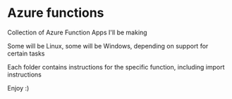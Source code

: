 # Azure functions

Collection of Azure Function Apps I'll be making

Some will be Linux, some will be Windows, depending on support for certain tasks

Each folder contains instructions for the specific function, including import instructions

Enjoy :)
